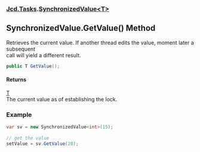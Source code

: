 ### [Jcd.Tasks](Jcd.Tasks.md 'Jcd.Tasks').[SynchronizedValue&lt;T&gt;](Jcd.Tasks.SynchronizedValue_T_.md 'Jcd.Tasks.SynchronizedValue<T>')

## SynchronizedValue<T>.GetValue() Method

Retrieves the current value. If another thread edits the value, moment later a subsequent  
call will yield a different result.

```csharp
public T GetValue();
```

#### Returns
[T](Jcd.Tasks.SynchronizedValue_T_.md#Jcd.Tasks.SynchronizedValue_T_.T 'Jcd.Tasks.SynchronizedValue<T>.T')  
The current value as of establishing the lock.

### Example
  
```csharp  
var sv = new SynchronizedValue<int>(15);  
  
// get the value  
setValue = sv.GetValue(20);  
```